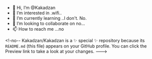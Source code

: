 - 👋 Hi, I’m @Kakadzan
- 👀 I’m interested in .wifi..
- 🌱 I’m currently learning ..l don't. No.
- 💞️ I’m looking to collaborate on no...
- 📫 How to reach me ...no

<!-no--
Kakadzan/Kakadzan is a ✨ special ✨ repository because its `README.md` (this file) appears on your GitHub profile.
You can click the Preview link to take a look at your changes.
--->
